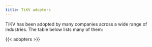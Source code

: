 ```yaml
---
title: TiKV adopters
---
```


TiKV has been adopted by many companies across a wide range of industries. The table below lists many of them:

{{< adopters >}}
